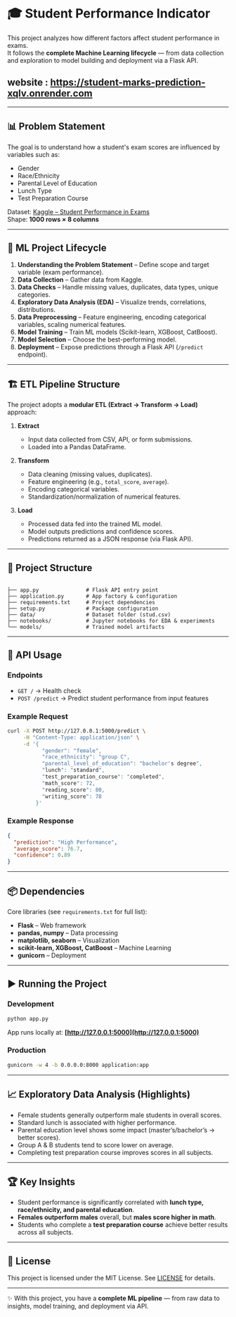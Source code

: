 
# 🎓 Student Performance Indicator

This project analyzes how different factors affect student performance in exams.  
It follows the **complete Machine Learning lifecycle** — from data collection and exploration to model building and deployment via a Flask API.

## website : https://student-marks-prediction-xqlv.onrender.com
---

## 📊 Problem Statement

The goal is to understand how a student's exam scores are influenced by variables such as:

- Gender  
- Race/Ethnicity  
- Parental Level of Education  
- Lunch Type  
- Test Preparation Course  

Dataset: [Kaggle – Student Performance in Exams](https://www.kaggle.com/datasets/spscientist/students-performance-in-exams?datasetId=74977)  
Shape: **1000 rows × 8 columns**

---

## 🔄 ML Project Lifecycle

1. **Understanding the Problem Statement** – Define scope and target variable (exam performance).  
2. **Data Collection** – Gather data from Kaggle.  
3. **Data Checks** – Handle missing values, duplicates, data types, unique categories.  
4. **Exploratory Data Analysis (EDA)** – Visualize trends, correlations, distributions.  
5. **Data Preprocessing** – Feature engineering, encoding categorical variables, scaling numerical features.  
6. **Model Training** – Train ML models (Scikit-learn, XGBoost, CatBoost).  
7. **Model Selection** – Choose the best-performing model.  
8. **Deployment** – Expose predictions through a Flask API (`/predict` endpoint).  

---

## 🏗️ ETL Pipeline Structure

The project adopts a **modular ETL (Extract → Transform → Load)** approach:

1. **Extract**  
   - Input data collected from CSV, API, or form submissions.  
   - Loaded into a Pandas DataFrame.  

2. **Transform**  
   - Data cleaning (missing values, duplicates).  
   - Feature engineering (e.g., `total_score`, `average`).  
   - Encoding categorical variables.  
   - Standardization/normalization of numerical features.  

3. **Load**  
   - Processed data fed into the trained ML model.  
   - Model outputs predictions and confidence scores.  
   - Predictions returned as a JSON response (via Flask API).  

---

## 📂 Project Structure

```

├── app.py               # Flask API entry point
├── application.py       # App factory & configuration
├── requirements.txt     # Project dependencies
├── setup.py             # Package configuration
├── data/                # Dataset folder (stud.csv)
├── notebooks/           # Jupyter notebooks for EDA & experiments
└── models/              # Trained model artifacts

````

---

## 📡 API Usage

### Endpoints
- `GET /` → Health check  
- `POST /predict` → Predict student performance from input features  

### Example Request
```bash
curl -X POST http://127.0.0.1:5000/predict \
     -H "Content-Type: application/json" \
     -d '{
           "gender": "female",
           "race_ethnicity": "group C",
           "parental_level_of_education": "bachelor's degree",
           "lunch": "standard",
           "test_preparation_course": "completed",
           "math_score": 72,
           "reading_score": 80,
           "writing_score": 78
         }'
````

### Example Response

```json
{
  "prediction": "High Performance",
  "average_score": 76.7,
  "confidence": 0.89
}
```

---

## 📦 Dependencies

Core libraries (see `requirements.txt` for full list):

* **Flask** – Web framework
* **pandas, numpy** – Data processing
* **matplotlib, seaborn** – Visualization
* **scikit-learn, XGBoost, CatBoost** – Machine Learning
* **gunicorn** – Deployment

---

## ▶️ Running the Project

### Development

```bash
python app.py
```

App runs locally at: **[http://127.0.0.1:5000](http://127.0.0.1:5000)**

### Production

```bash
gunicorn -w 4 -b 0.0.0.0:8000 application:app
```

---

## 📈 Exploratory Data Analysis (Highlights)

* Female students generally outperform male students in overall scores.
* Standard lunch is associated with higher performance.
* Parental education level shows some impact (master’s/bachelor’s → better scores).
* Group A & B students tend to score lower on average.
* Completing test preparation course improves scores in all subjects.

---

## 🏆 Key Insights

* Student performance is significantly correlated with **lunch type, race/ethnicity, and parental education**.
* **Females outperform males** overall, but **males score higher in math**.
* Students who complete a **test preparation course** achieve better results across all subjects.

---

## 📜 License

This project is licensed under the MIT License. See [LICENSE](LICENSE) for details.

---

✨ With this project, you have a **complete ML pipeline** — from raw data to insights, model training, and deployment via API.

